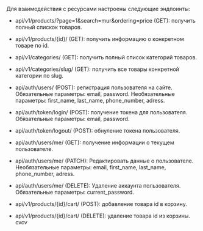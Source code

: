 Для взаимодействия с ресурсами настроены следующие эндпоинты:
  
- api/v1/products/?page=1&search=mur&ordering=price (GET): получить полный спискок товаров.
- api/v1/products/{id}/ (GET): получить информацию о конкретном товаре по id.
- api/v1/categories/ (GET): получить полный список категорий товаров.
- api/v1/categories/slug/ (GET): получить все товары конкретной категории по slug.
  
  
- api/auth/users/ (POST): регистрация пользователя на сайте. Обязательные параметры: email, password. Необязательные параметры: first_name, last_name, phone_number, adress.
- api/auth/token/login/ (POST): получение токена для пользователя. Обязательные параметры: email, password.
- api/auth/token/logout/ (POST): обнуление токена пользователя.
- api/auth/users/me/ (GET): получение информации о текущем пользователе.
- api/auth/users/me/ (PATCH): Редактировать данные о пользователе. Необязательные параметры: email, first_name, last_name, phone_number, adress.
- api/auth/users/me/ (DELETE): Удаление аккаунта пользователя. Обязательные параметры: current_password.
  
  
- api/v1/products/{id}/cart/ (POST): добавление товара id в корзину.
- api/v1/products/{id}/cart/ (DELETE): удаление товара id из корзины.
cvcv
